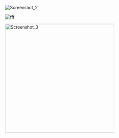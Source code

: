 ![Screenshot_2](https://github.com/offpic/SSD2119-GPIO-HIGH-SPEED-STM32/assets/31142397/087bfb81-db27-4c95-82c8-d0dfd2a87dce)

![fff](https://github.com/offpic/SSD2119-GPIO-HIGH-SPEED-STM32/assets/31142397/f0d6aeaf-777d-4029-be20-70653e97447b)

<img width="356" alt="Screenshot_3" src="https://github.com/offpic/SSD2119-GPIO-HIGH-SPEED-STM32/assets/31142397/bb5a6d9a-1b33-48d9-a1db-59722dd92163">
